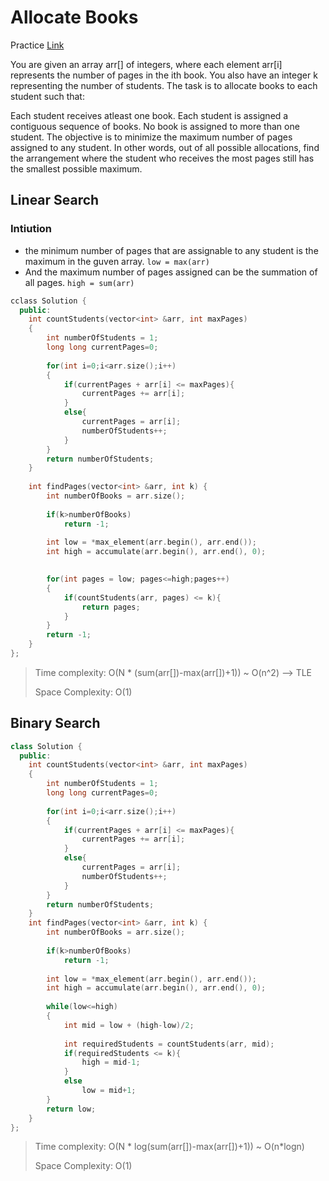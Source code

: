 # Allocate Books

Practice [Link](https://www.geeksforgeeks.org/problems/allocate-minimum-number-of-pages0937/1)

You are given an array arr[] of integers, where each element arr[i] represents the number of pages in the ith book. You also have an integer k representing the number of students. The task is to allocate books to each student such that:

Each student receives atleast one book.
Each student is assigned a contiguous sequence of books.
No book is assigned to more than one student.
The objective is to minimize the maximum number of pages assigned to any student. In other words, out of all possible allocations, find the arrangement where the student who receives the most pages still has the smallest possible maximum.


## Linear Search

### Intiution

- the minimum number of pages that are assignable to any student is the maximum in the guven array. `low = max(arr)`
- And the maximum number of pages assigned can be the summation of all pages. `high = sum(arr)`

```cpp
cclass Solution {
  public:
    int countStudents(vector<int> &arr, int maxPages)
    {
        int numberOfStudents = 1;
        long long currentPages=0;
        
        for(int i=0;i<arr.size();i++)
        {
            if(currentPages + arr[i] <= maxPages){
                currentPages += arr[i];
            }
            else{
                currentPages = arr[i];
                numberOfStudents++;
            }
        }
        return numberOfStudents;
    }  
    
    int findPages(vector<int> &arr, int k) {
        int numberOfBooks = arr.size();
        
        if(k>numberOfBooks)
            return -1;
            
        int low = *max_element(arr.begin(), arr.end());
        int high = accumulate(arr.begin(), arr.end(), 0);
        

        for(int pages = low; pages<=high;pages++)
        {
            if(countStudents(arr, pages) <= k){
                return pages;
            }
        }
        return -1;
    }
};
```

> Time complexity: O(N * (sum(arr[])-max(arr[])+1)) ~ O(n^2) --> TLE
>
> Space Complexity: O(1)

## Binary Search

```cpp
class Solution {
  public:
    int countStudents(vector<int> &arr, int maxPages)
    {
        int numberOfStudents = 1;
        long long currentPages=0;
        
        for(int i=0;i<arr.size();i++)
        {
            if(currentPages + arr[i] <= maxPages){
                currentPages += arr[i];
            }
            else{
                currentPages = arr[i];
                numberOfStudents++;
            }
        }
        return numberOfStudents;
    }  
    int findPages(vector<int> &arr, int k) {
        int numberOfBooks = arr.size();
        
        if(k>numberOfBooks)
            return -1;
            
        int low = *max_element(arr.begin(), arr.end());
        int high = accumulate(arr.begin(), arr.end(), 0);
        
        while(low<=high)
        {
            int mid = low + (high-low)/2;
            
            int requiredStudents = countStudents(arr, mid);
            if(requiredStudents <= k){
                high = mid-1;
            }
            else
                low = mid+1;
        }
        return low;
    }
};
```


> Time complexity: O(N * log(sum(arr[])-max(arr[])+1)) ~ O(n*logn) 
>
> Space Complexity: O(1)
